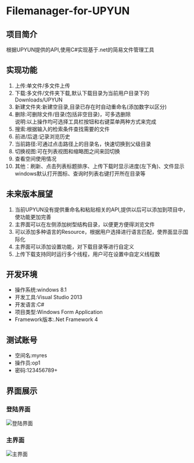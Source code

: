 #   Filemanager-for-UPYUN
##  项目简介
根据UPYUN提供的API,使用C#实现基于.net的简易文件管理工具

##	实现功能
1. 上传:单文件/多文件上传
2. 下载:多文件/文件夹下载,默认下载目录为当前用户目录下的Downloads/UPYUN
3. 新建文件夹:新建空目录,目录已存在时自动重命名(添加数字以区分)
4. 删除:可删除文件/目录(包括非空目录)，可多选删除		
说明:以上操作均可选择工具栏按钮和右键菜单两种方式来完成
5. 搜索:根据输入的检索条件查找需要的文件
6. 前进/后退:记录浏览历史
7. 当前路径:可通过点击路径上的目录名，快速切换到父级目录
8. 切换视图:可在列表视图和缩略图之间来回切换
9. 查看空间使用情况
10. 其他：刷新、点击列表标题排序、上传下载时显示进度(左下角)、文件显示windows默认打开图标、查询时列表右键打开所在目录等

##  未来版本展望
1.  当前UPYUN没有提供重命名和粘贴相关的API,提供以后可以添加到项目中，使功能更加完善
2.  主界面可以在左侧添加树型结构目录，以便更方便得浏览文件
3.  可以添加多种语言的Resource，根据用户选择进行语言匹配，使界面显示国际化
4.  主界面可以添加设置功能，对下载目录等进行自定义
5.  上传下载支持同时运行多个线程，用户可在设置中自定义线程数

##  开发环境
* 操作系统:windows 8.1
* 开发工具:Visual Studio 2013
* 开发语言:C#
* 项目类型:Windows Form Application
* Framework版本:.Net Framework 4

##  测试账号
* 空间名:myres
* 操作员:op1
* 密码:123456789+

## 界面展示
###	登陆界面	
![登陆界面](http://f.hiphotos.baidu.com/album/pic/item/5fdf8db1cb1349544c59849e544e9258d0094a80.jpg?psign=4c59849e544e9258d109b3de9c82d158cdbf6c81810a6eb8)
###	主界面
![主界面](http://d.hiphotos.baidu.com/album/pic/item/0b46f21fbe096b631d7f32aa0e338744eaf8ace2.jpg?psign=1d7f32aa0e338744ebf81a4c510fd9f9d62a6059242d88da)
